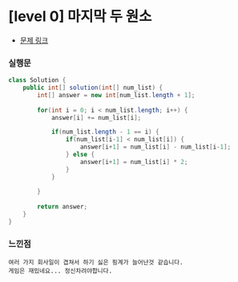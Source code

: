 # [level 0] 마지막 두 원소

* [문제 링크](https://school.programmers.co.kr/learn/courses/30/lessons/181927)


### 실행문

```java
class Solution {
    public int[] solution(int[] num_list) {
        int[] answer = new int[num_list.length + 1];
        
        for(int i = 0; i < num_list.length; i++) {
            answer[i] += num_list[i];

            if(num_list.length - 1 == i) {
                if(num_list[i-1] < num_list[i]) {
                    answer[i+1] = num_list[i] - num_list[i-1];
                } else {
                    answer[i+1] = num_list[i] * 2;
                }   
            } 
            
        }
        
        return answer;
    }
}
```


### 느낀점
```
여러 가지 회사일이 겹쳐서 하기 싫은 핑계가 늘어난것 같습니다.
게임은 재밌네요... 정신차려야합니다. 
``` 
